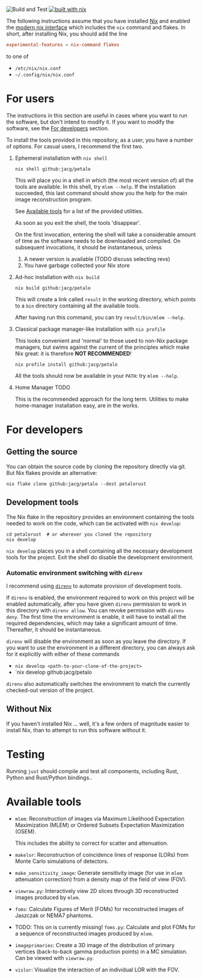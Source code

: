 ![Build and Test](https://github.com/jacg/petalo/workflows/Build%20and%20Test/badge.svg)
[![built with nix](https://builtwithnix.org/badge.svg)](https://builtwithnix.org)

The following instructions assume that you have installed
[Nix](https://nixos.org/) and enabled the [modern nix
interface](https://nixos.wiki/wiki/Nix_command) which includes the `nix` command
and flakes. In short, after installing Nix, you should add the line

``` conf
experimental-features = nix-command flakes
```

to one of

+ `/etc/nix/nix.conf`
+ `~/.config/nix/nix.conf`


# For users

The instructions in this section are useful in cases where you want to run the
software, but don't intend to modify it. If you want to modify the software, see
the [For developers](#for-developers) section.

To install the tools provided in this repository, as a user, you have a number
of options. For casual users, I recommend the first two.

1. Ephemeral installation with `nix shell`

   ```shell
   nix shell github:jacg/petalo
   ```

   This will place you in a shell in which (the most recent version of) all the
   tools are available. In this shell, try `mlem --help`. If the installation
   succeeded, this last command should show you the help for the main image
   reconstruction program.

   See [Available tools](#available-tools) for a list of the provided utilities.

   As soon as you exit the shell, the tools 'disappear'.

   On the first invocation, entering the shell will take a considerable amount
   of time as the software needs to be downloaded and compiled. On subsequent
   invocations, it should be instantaneous, unless

   1. A newer version is available (TODO discuss selecting revs)
   2. You have garbage collected your Nix store

2. Ad-hoc installation with `nix build`

   ```shell
   nix build github:jacg/petalo
   ```

   This will create a link called `result` in the working directory, which
   points to a `bin` directory containing all the available tools.

   After having run this command, you can try `result/bin/mlem --help`.

3. Classical package manager-like installation with `nix profile`

   This looks convenient and 'normal' to those used to non-Nix package managers,
   but swims against the current of the principles which make Nix great: it is
   therefore **NOT RECOMMENDED**!

   ```shell
   nix profile install github:jacg/petalo
   ```

   All the tools should now be available in your `PATH`: try `mlem --help`.

4. Home Manager TODO

   This is the recommended approach for the long term. Utilities to make
   home-manager installation easy, are in the works.

# For developers

## Getting the source

You can obtain the source code by cloning the repository directly via git. But
Nix flakes provide an alternative:

``` shell
nix flake clone github:jacg/petalo --dest petalorust
```

## Development tools

The Nix flake in the repository provides an environment containing the tools
needed to work on the code, which can be activated with `nix develop`:

``` shell
cd petalorust  # or wherever you cloned the repository
nix develop
```
`nix develop` places you in a shell containing all the necessary development
tools for the project. Exit the shell do disable the development environment.

### Automatic environment switching with `direnv`

I recommend using [`direnv`](https://direnv.net/) to automate provision of
development tools.

If `direnv` is enabled, the environment required to work on this project will be
enabled automatically, after you have given `direnv` permission to work in this
directory with `direnv allow`. You can revoke permission with `direnv deny`. The
first time the environment is enable, it will have to install all the required
dependencies, which may take a significant amount of time. Thereafter, it should
be instantaneous.

`direnv` will disable the environment as soon as you leave the directory. If you
want to use the environment in a different directory, you can always ask for it
explicitly with either of these commands

+ `nix develop <path-to-your-clone-of-the-project>`
+ `nix develop github:jacg/petalo

`direnv` also automatically switches the environment to match the currently
checked-out version of the project.

## Without Nix

If you haven't installed Nix ... well, it's a few orders of magnitude easier to
install Nix, than to attempt to run this software without it.

# Testing

Running `just` should compile and test all components, including Rust, Python
and Rust/Python bindings..

# Available tools

   + `mlem`: Reconstruction of images via Maximum Likelihood Expectation
     Maximization (MLEM) or Ordered Subsets Expectation Maximization (OSEM).

     This includes the ability to correct for scatter and attenuation.

   + `makelor`: Reconstruction of coincidence lines of response (LORs) from
     Monte Carlo simulations of detectors.

   + `make_sensitivity_image`: Generate sensitivity image (for use in `mlem`
     attenuation correction) from a density map of the field of view (FOV).

   + `viewraw.py`: Interactively view 2D slices through 3D reconstructed images
     produced by `mlem`.

   + `foms`: Calculate Figures of Merit (FOMs) for reconstructed images of
     Jaszczak or NEMA7 phantoms.

   + TODO: This on is currently missing! `foms.py`: Calculate and plot FOMs for
     a sequence of reconstructed images produced by `mlem`.

   + `imageprimaries`: Create a 3D image of the distribution of primary vertices
     (back-to-back gamma production points) in a MC simulation. Can be viewed
     with `viewraw.py`.

   + `vislor`: Visualize the interaction of an individual LOR with the FOV.
